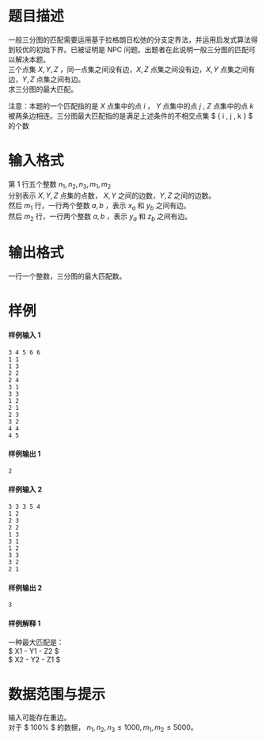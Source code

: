 
# 题目描述

  一般三分图的匹配需要运用基于拉格朗日松弛的分支定界法，并运用启发式算法得到较优的初始下界。已被证明是 NPC 问题。出题者在此说明一般三分图的匹配可以解决本题。  
三个点集 $X, Y, Z$ ，同一点集之间没有边，$X,Z$ 点集之间没有边，$X,Y$ 点集之间有边，$Y,Z$ 点集之间有边。  
求三分图的最大匹配。

注意：本题的一个匹配指的是 $X$ 点集中的点 $i$ ， $Y$ 点集中的点 $j$  ,  $Z$ 点集中的点 $k$  被两条边相连。三分图最大匹配指的是满足上述条件的不相交点集 $ \{ i , j , k \} $ 的个数

# 输入格式

第 1 行五个整数 $n_1,n_2,n_3,m_1,m_2$  
分别表示 $X,Y,Z$ 点集的点数， $X,Y$ 之间的边数，$Y,Z$ 之间的边数。  
然后 $m_1$ 行，一行两个整数 $a,b$ ，表示 $x_a$ 和 $y_b$ 之间有边。  
然后 $m_2$ 行，一行两个整数 $a,b$ ，表示 $y_a$ 和 $z_b$ 之间有边。

# 输出格式

一行一个整数，三分图的最大匹配数。

# 样例

#### 样例输入 1
```plain
3 4 5 6 6
1 1
1 3
2 2
2 4
3 1
3 3
1 2
2 1
2 3
3 2
4 4
4 5

```
#### 样例输出 1
```plain
2

```
#### 样例输入 2
```plain
3 3 3 5 4
1 2
2 3
2 2
1 3
3 1
1 2
3 3
3 2
2 1

```
#### 样例输出 2
```plain
3

```

#### 样例解释 1
一种最大匹配是： </br>
$ X1 - Y1 - Z2 $ </br>
$ X2 - Y2 - Z1 $ </br>

# 数据范围与提示

输入可能存在重边。  
对于 $ 100\% $ 的数据， $n_1,n_2,n_3 \leq 1000,m_1,m_2 \leq 5000$。

